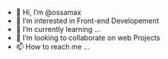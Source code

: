 - 👋 Hi, I’m @ossamax
- 👀 I’m interested in Front-end Developement
- 🌱 I’m currently learning ...
- 💞️ I’m looking to collaborate on web Projects
- 📫 How to reach me ...

<!---
ossamax/ossamax is a ✨ special ✨ repository because its `README.md` (this file) appears on your GitHub profile.
You can click the Preview link to take a look at your changes.
--->
